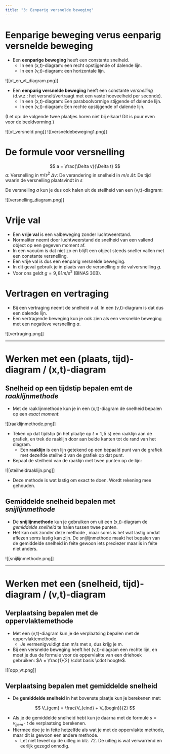 ```yaml
---
title: "3: Eenparig versnelde beweging"
---
```

# Eenparige beweging verus eenparig versnelde beweging
- Een **eenparige beweging** heeft een constante snelheid.
	- In een (x,t)-diagram: een recht opstijgende of dalende lijn.
	- In een (v,t)-diagram: een horizontale lijn.

![[xt_en_vt_diagram.png]]

- Een **eenparig versnelde beweging** heeft een constante *versnelling* (d.w.z.: het versnelt/vertraagt met een vaste hoeveelheid per seconde).
	- In een (x,t)-diagram: Een paraboolvormige stijgende of dalende lijn.
	- In een (v,t)-diagram: Een rechte opstijgende of dalende lijn.

(Let op: de volgende twee plaatjes horen niet bij elkaar! Dit is puur even voor de beeldvorming.)

![[xt_versneld.png]]
![[versneldebeweging1.png]]
# De formule voor versnelling
$$
a = \frac{\Delta v}{\Delta t}
$$
$a$: Versnelling in $m/s^{2}$ 
$\Delta v$: De verandering in snelheid in $m/s$
$\Delta t$: De tijd waarin de versnelling plaatsvindt in $s$

De versnelling $a$ kun je dus ook halen uit de steilheid van een (v,t)-diagram:

![[versnelling_diagram.png]]
# Vrije val
- Een **vrije val** is een valbeweging zonder luchtweerstand.
- Normaliter neemt door luchtweerstand de snelheid van een vallend object op een gegeven moment af.
- In een vacuüm is dat niet zo en blijft een object steeds sneller vallen met een constante versnelling.
- Een vrije val is dus een eenparig versnelde beweging.
- In dit geval gebruik je in plaats van de versnelling $a$ de valversnelling $g$. 
- Voor ons geldt $g = 9,81 m/s^{2}$ (BINAS 30B).
# Vertragen en vertraging
- Bij een vertraging neemt de snelheid $v$ af. In een (v,t)-diagram is dat dus een dalende lijn.
- Een vertragende beweging kun je ook zien als een versnelde beweging met een negatieve versnelling $a$.

![[vertraging.png]]

---
# Werken met een (plaats, tijd)-diagram / (x,t)-diagram
## Snelheid op een tijdstip bepalen emt de *raaklijnmethode*
- Met de raaklijnmethode kun je in een (x,t)-diagram de snelheid bepalen op een *exact moment*:

![[raaklijnmethode.png]]
- Teken op dat tijdstip (in het plaatje op $t = 1,5$ s) een raaklijn aan de grafiek, en trek de raaklijn door aan beide kanten tot de rand van het diagram.
	- Een **raaklijn** is een lijn getekend op een bepaald punt van de grafiek met dezelfde steilheid van de grafiek op dat punt.
- Bepaal de steilheid van de raaklijn met twee punten op de lijn:

![[steilheidraaklijn.png]]
- Deze methode is wat lastig om exact te doen. Wordt rekening mee gehouden.

## Gemiddelde snelheid bepalen met *snijlijnmethode*
- De **snijlijnmethode** kun je gebruiken om uit een (x,t)-diagram de *gemiddelde snelheid* te halen tussen twee punten.
- Het kan ook zonder deze methode , maar soms is het wat lastig omdat aflezen soms lastig kan zijn. De snijlijnmethode maakt het bepalen van de gemiddelde snelheid in feite gewoon iets preciezer maar is in feite niet anders.

![[snijlijnmethode.png]]

---
# Werken met een (snelheid, tijd)-diagram / (v,t)-diagram
## Verplaatsing bepalen met de oppervlaktemethode
- Met een (v,t)-diagram kun je de verplaatsing bepalen met de oppervlaktemethode.
	- Je vermenigvuldigt dan m/s met s, dus krijg je m.
- Bij een versnelde beweging heeft het (v,t)-diagram een rechte lijn, en moet je dus de formule voor de oppervlakte van een driehoek gebruiken: $A = \frac{1}{2} \cdot basis \cdot hoogte$.

![[opp_vt.png]]
## Verplaatsing bepalen met gemiddelde snelheid
- De **gemiddelde snelheid** in het bovenste plaatje kun je berekenen met:

$$
V_{gem} = \frac{V_{eind} + V_{begin}}{2} 
$$
- Als je de gemiddelde snelheid hebt kun je daarna met de formule $s = v_{gem} \cdot t$ de verplaatsing berekenen.
- Hiermee doe je in feite hetzelfde als wat je met de oppervlakte methode, maar dit is gewoon een andere methode.
	- Let niet teveel op de uitleg in blz. 72. De uitleg is wat verwarrend en eerlijk gezegd onnodig.
